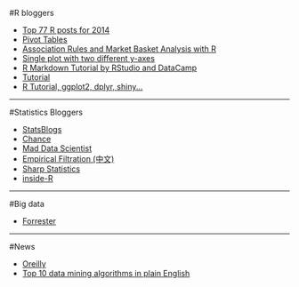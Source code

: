 #R bloggers

* [Top 77 R posts for 2014](http://www.r-bloggers.com/77-most-read-r-posts-r-jobs-for-2014/)
* [Pivot Tables](http://www.r-bloggers.com/interactive-pivot-tables-with-r/?utm_source=feedburner&utm_medium=email&utm_campaign=Feed%3A+RBloggers+%28R+bloggers%29)
* [Association Rules and Market Basket Analysis with R](http://www.r-bloggers.com/association-rules-and-market-basket-analysis-with-r/?utm_source=feedburner&utm_medium=email&utm_campaign=Feed%3A+RBloggers+%28R+bloggers%29)
* [Single plot with two different y-axes](http://www.r-bloggers.com/r-single-plot-with-two-different-y-axes/?utm_source=feedburner&utm_medium=email&utm_campaign=Feed%3A+RBloggers+%28R+bloggers%29)
* [R Markdown Tutorial by RStudio and DataCamp](http://www.r-bloggers.com/r-markdown-tutorial-by-rstudio-and-datacamp/?utm_source=feedburner&utm_medium=email&utm_campaign=Feed%3A+RBloggers+%28R+bloggers%29)
* [Tutorial](http://www.r-bloggers.com/useful-tutorials/?utm_source=feedburner&utm_medium=email&utm_campaign=Feed%3A+RBloggers+%28R+bloggers%29)
* [R Tutorial, ggplot2, dplyr, shiny...](http://stcorp.nl/R_course/)

---

#Statistics Bloggers

* [StatsBlogs](http://www.statsblogs.com/)
* [Chance](http://chance.amstat.org/)
* [Mad Data Scientist](https://matloff.wordpress.com/author/matloff/)
* [Empirical Filtration (中文)](http://yenchic-blog.logdown.com/archives)
* [Sharp Statistics](http://sharpstatistics.co.uk/category/r/)
* [inside-R](http://www.inside-r.org/)

---

#Big data

* [Forrester](http://blogs.forrester.com/category/big_data)

---
 
#News

* [Oreilly](http://www.oreilly.com/)
* [Top 10 data mining algorithms in plain English](http://rayli.net/blog/data/top-10-data-mining-algorithms-in-plain-english/?imm_mid=0d28ad&cmp=em-data-na-na-newsltr_20150527)
